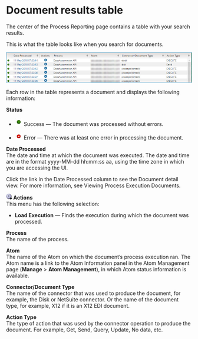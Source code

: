 # Document results table 

<head>
  <meta name="guidename" content="Integration"/>
  <meta name="context" content="GUID-b7b823d7-5a19-4943-9571-3845ba128809"/>
</head>


The center of the Process Reporting page contains a table with your search results.

This is what the table looks like when you search for documents.

![Process Reporting results table](../Images/manage-ps-process-reporting-document-results-table_775cc98c-846f-47c9-862e-5f6f08b9a715.jpg)

Each row in the table represents a document and displays the following information:

**Status**  
-   ![Green circle](../Images/main-ic-circle-green-20x22_0a620eac-494b-4d65-9f1f-6b372abe7acd.jpg) Success — The document was processed without errors.

-   ![Red circle with white dash](../Images/main-ic-bar-white-on-red-circle-20_bb816599-0e68-436e-a92a-dafa82affda4.jpg) Error — There was at least one error in processing the document.


**Date Processed**  
The date and time at which the document was executed. The date and time are in the format yyyy-MM-dd hh:mm:ss aa, using the time zone in which you are accessing the UI.

Click the link in the Date Processed column to see the Document detail view. For more information, see Viewing Process Execution Documents.

**![Gear or Actions icon](../Images/main-ic-gear-blue-and-arrow-black-16_188e61d7-2204-48ad-b085-15fa4a70615d.jpg) Actions**  
This menu has the following selection:

-   **Load Execution** — Finds the execution during which the document was processed.


**Process**  
The name of the process.

**Atom**  
The name of the Atom on which the document’s process execution ran. The Atom name is a link to the Atom Information panel in the Atom Management page \(**Manage** \> **Atom Management**\), in which Atom status information is available.

**Connector/Document Type**  
The name of the connector that was used to produce the document, for example, the Disk or NetSuite connector. Or the name of the document type, for example, X12 if it is an X12 EDI document.

**Action Type**  
The type of action that was used by the connector operation to produce the document. For example, Get, Send, Query, Update, No data, etc.